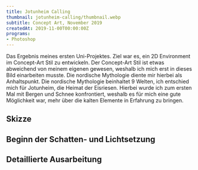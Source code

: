 ```yaml
---
title: Jotunheim Calling
thumbnail: jotunheim-calling/thumbnail.webp
subtitle: Concept Art, November 2019
createdAt: 2019-11-00T00:00:00Z
programs:
- Photoshop
---
```


Das Ergebnis meines ersten Uni-Projektes.
Ziel war es, ein 2D Environment im Concept-Art Stil zu entwickeln.
Der Concept-Art Stil ist etwas abweichend von meinem eigenen gewesen, weshalb ich mich erst in dieses Bild einarbeiten musste.
Die nordische Mythologie diente mir hierbei als Anhaltspunkt.
Die nordische Mythologie beinhaltet 9 Welten, ich entschied mich für Jotunheim, die Heimat der Eisriesen.
Hierbei wurde ich zum ersten Mal mit Bergen und Schnee konfrontiert, weshalb es für mich eine gute Möglichkeit war, mehr über die kalten Elemente in Erfahrung zu bringen.

<view-on-link href="https://www.artstation.com/artwork/Oomo2K" icon="mdi-artstation" name="ArtStation" color="#00AFEB"></view-on-link>
<view-on-link href="https://www.deviantart.com/keshyx/art/Jotunheim-Is-Calling-827629161" icon="mdi-deviantart" name="DeviantArt" color="#00E5A1"></view-on-link>

<asset-image src="jotunheim-calling/jotunheim_is_calling.webp" alt="Jotunheim Calling"></asset-image>

## Skizze
<asset-image src="jotunheim-calling/jotunheim_1.webp" alt="Skizze"></asset-image>

## Beginn der Schatten- und Lichtsetzung
<asset-image src="jotunheim-calling/jotunheim_2.webp" alt="Beginn der Schatten- und Lichtsetzung"></asset-image>

## Detaillierte Ausarbeitung
<asset-image src="jotunheim-calling/jotunheim_3.webp" alt="Detaillierte Ausarbeitung"></asset-image>
